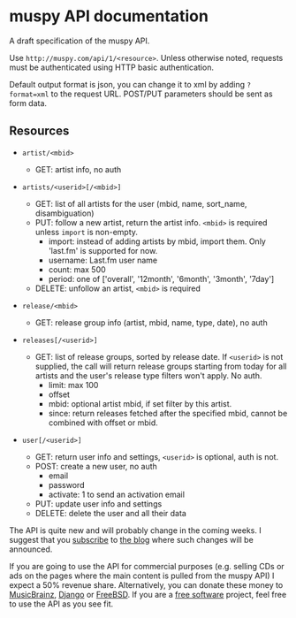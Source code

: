 # muspy API documentation

A draft specification of the muspy API.

Use `http://muspy.com/api/1/<resource>`. Unless otherwise noted, requests must
be authenticated using HTTP basic authentication.

Default output format is json, you can change it to xml by adding `?format=xml`
to the request URL. POST/PUT parameters should be sent as form data.

## Resources

* `artist/<mbid>`
    * GET: artist info, no auth

* `artists/<userid>[/<mbid>]`
    * GET: list of all artists for the user (mbid, name, sort_name,
      disambiguation)
    * PUT: follow a new artist, return the artist info. `<mbid>` is required
      unless `import` is non-empty.
        * import: instead of adding artists by mbid, import them. Only 'last.fm'
          is supported for now.
        * username: Last.fm user name
        * count: max 500
        * period: one of ['overall', '12month', '6month', '3month', '7day']
    * DELETE: unfollow an artist, `<mbid>` is required

* `release/<mbid>`
    * GET: release group info (artist, mbid, name, type, date), no auth

* `releases[/<userid>]`
    * GET: list of release groups, sorted by release date. If `<userid>` is not
      supplied, the call will return release groups starting from today for all
      artists and the user's release type filters won't apply. No auth.
        * limit: max 100
        * offset
        * mbid: optional artist mbid, if set filter by this artist.
        * since: return releases fetched after the specified mbid, cannot be
          combined with offset or mbid.

* `user[/<userid>]`
    * GET: return user info and settings, `<userid>` is optional, auth is not.
    * POST: create a new user, no auth
        * email
        * password
        * activate: 1 to send an activation email
    * PUT: update user info and settings
    * DELETE: delete the user and all their data

The API is quite new and will probably change in the coming weeks. I suggest
that you [subscribe][0] to [the blog][1] where such changes will be announced.

If you are going to use the API for commercial purposes (e.g. selling CDs or ads
on the pages where the main content is pulled from the muspy API) I expect a 50%
revenue share. Alternatively, you can donate these money to [MusicBrainz][2],
[Django][3] or [FreeBSD][4]. If you are a [free software][5] project, feel free
to use the API as you see fit.

[0]: http://versia.com/category/muspy/feed/atom/
[1]: http://versia.com/category/muspy/
[2]: http://metabrainz.org/donate/
[3]: https://www.djangoproject.com/foundation/donate/
[4]: http://www.freebsdfoundation.org/donate/
[5]: http://www.gnu.org/philosophy/free-sw.html
